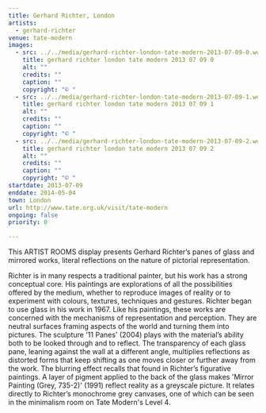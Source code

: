 ```yaml
---
title: Gerhard Richter, London
artists:
  - gerhard-richter
venue: tate-modern
images:
  - src: ../../media/gerhard-richter-london-tate-modern-2013-07-09-0.webp
    title: gerhard richter london tate modern 2013 07 09 0
    alt: ""
    credits: ""
    caption: ""
    copyright: "© "
  - src: ../../media/gerhard-richter-london-tate-modern-2013-07-09-1.webp
    title: gerhard richter london tate modern 2013 07 09 1
    alt: ""
    credits: ""
    caption: ""
    copyright: "© "
  - src: ../../media/gerhard-richter-london-tate-modern-2013-07-09-2.webp
    title: gerhard richter london tate modern 2013 07 09 2
    alt: ""
    credits: ""
    caption: ""
    copyright: "© "
startdate: 2013-07-09
enddate: 2014-05-04
town: London
url: http://www.tate.org.uk/visit/tate-modern
ongoing: false
priority: 0

---
```


This ARTIST ROOMS display presents Gerhard Richter’s panes of glass and mirrored works, literal reflections on the nature of pictorial representation.

Richter is in many respects a traditional painter, but his work has a strong conceptual core. His paintings are explorations of all the possibilities offered by the medium, whether to reproduce images of reality or to experiment with colours, textures, techniques and gestures. Richter began to use glass in his work in 1967. Like his paintings, these works are concerned with the mechanisms of representation and perception. They are neutral surfaces framing aspects of the world and turning them into pictures. The sculpture '11 Panes' (2004) plays with the material’s ability both to be looked through and to reflect. The transparency of each glass pane, leaning against the wall at a different angle, multiplies reflections as distorted forms that keep shifting as one moves closer or further away from the work. The blurring effect recalls that found in Richter’s figurative paintings. A layer of pigment applied to the back of the glass makes 'Mirror Painting (Grey, 735-2)' (1991) reflect reality as a greyscale picture. It relates directly to Richter’s monochrome grey canvases, one of which can be seen in the minimalism room on Tate Modern's Level 4.